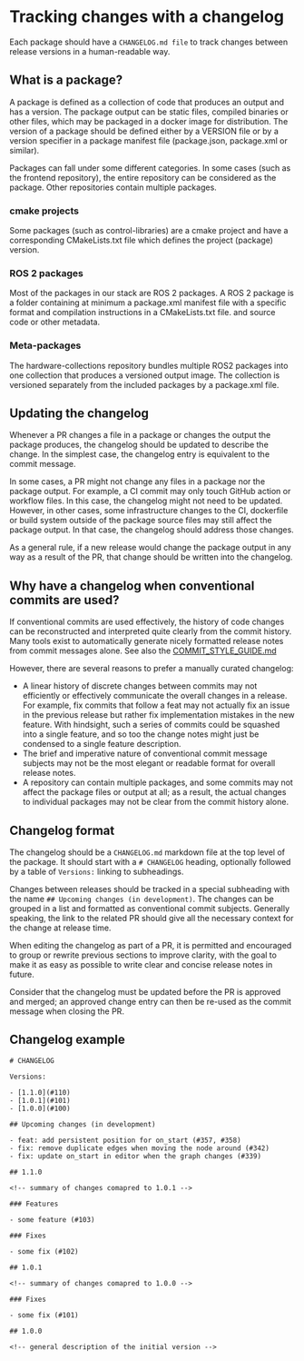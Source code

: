 # Tracking changes with a changelog

Each package should have a `CHANGELOG.md file` to track changes between release versions in a human-readable way.

## What is a package?

A package is defined as a collection of code that produces an output and has a version. The package output can be static
files, compiled binaries or other files, which may be packaged in a docker image for distribution. The version of a
package should be defined either by a VERSION file or by a version specifier in a package manifest file (package.json,
package.xml or similar).

Packages can fall under some different categories. In some cases (such as the frontend repository), the entire
repository can be considered as the package. Other repositories contain multiple packages.

### cmake projects

Some packages (such as control-libraries) are a cmake project and have a corresponding CMakeLists.txt file which defines
the project (package) version.

### ROS 2 packages

Most of the packages in our stack are ROS 2 packages. A ROS 2 package is a folder containing at minimum a package.xml
manifest file with a specific format and compilation instructions in a CMakeLists.txt file. and source code or other
metadata.

### Meta-packages

The hardware-collections repository bundles multiple ROS2 packages into one collection that produces a versioned output
image. The collection is versioned separately from the included packages by a package.xml file.

## Updating the changelog

Whenever a PR changes a file in a package or changes the output the package produces, the changelog should be updated to
describe the change. In the simplest case, the changelog entry is equivalent to the commit message.

In some cases, a PR might not change any files in a package nor the package output. For example, a CI commit may only
touch GitHub action or workflow files. In this case, the changelog might not need to be updated. However, in other
cases, some infrastructure changes to the CI, dockerfile or build system outside of the package source files may still
affect the package output. In that case, the changelog should address those changes.

As a general rule, if a new release would change the package output in any way as a result of the PR, that change should
be written into the changelog.

## Why have a changelog when conventional commits are used?

If conventional commits are used effectively, the history of code changes can be reconstructed and interpreted quite
clearly from the commit history. Many tools exist to automatically generate nicely formatted release notes from commit
messages alone. See also the [COMMIT_STYLE_GUIDE.md](./COMMIT_STYLE_GUIDE.md)

However, there are several reasons to prefer a manually curated changelog:

- A linear history of discrete changes between commits may not efficiently or effectively communicate the overall
  changes
  in a release. For example, fix commits that follow a feat may not actually fix an issue in the previous release but
  rather fix implementation mistakes in the new feature. With hindsight, such a series of commits could be squashed into
  a
  single feature, and so too the change notes might just be condensed to a single feature description.
- The brief and imperative nature of conventional commit message subjects may not be the most elegant or readable format
  for overall release notes.
- A repository can contain multiple packages, and some commits may not affect the package files or output at all; as a
  result, the actual changes to individual packages may not be clear from the commit history alone.

## Changelog format

The changelog should be a `CHANGELOG.md` markdown file at the top level of the package. It should start with
a `# CHANGELOG` heading, optionally followed by a table of `Versions:` linking to subheadings.

Changes between releases should be tracked in a special subheading with the name `## Upcoming changes (in development)`.
The changes can be grouped in a list and formatted as conventional commit subjects. Generally speaking, the link to the
related PR should give all the necessary context for the change at release time.

When editing the changelog as part of a PR, it is permitted and encouraged to group or rewrite previous sections to
improve clarity, with the goal to make it as easy as possible to write clear and concise release notes in future.

Consider that the changelog must be updated before the PR is approved and merged; an approved change entry can then be
re-used as the commit message when closing the PR.

## Changelog example

```
# CHANGELOG

Versions:

- [1.1.0](#110)
- [1.0.1](#101)
- [1.0.0](#100)

## Upcoming changes (in development)

- feat: add persistent position for on_start (#357, #358)
- fix: remove duplicate edges when moving the node around (#342)
- fix: update on_start in editor when the graph changes (#339)

## 1.1.0

<!-- summary of changes comapred to 1.0.1 -->

### Features

- some feature (#103)

### Fixes

- some fix (#102)

## 1.0.1

<!-- summary of changes comapred to 1.0.0 -->

### Fixes

- some fix (#101)

## 1.0.0

<!-- general description of the initial version -->
```
